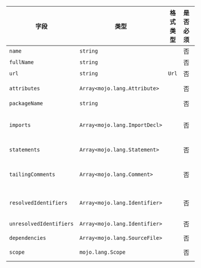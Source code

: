 | 字段 | 类型 | 格式类型 | 是否必须 | 默认值 | 说明 |
|---|---|---|---|---|---|
| `name` | `string` |  | 否 |  |
| `fullName` | `string` |  | 否 |  |
| `url` | `string` | `Url` | 否 |  |
| `attributes` | `Array<mojo.lang.Attribute>` |  | 否 |  | 循环依赖文件名称 'circle_dependency' |
| `packageName` | `string` |  | 否 |  |
| `imports` | `Array<mojo.lang.ImportDecl>` |  | 否 |  | imports decl index for this file, will still exist in the statements |
| `statements` | `Array<mojo.lang.Statement>` |  | 否 |  | statements in this file |
| `tailingComments` | `Array<mojo.lang.Comment>` |  | 否 |  | comments after all statements but before the end of the source file |
| `resolvedIdentifiers` | `Array<mojo.lang.Identifier>` |  | 否 |  | resolved identifiers not in this source file |
| `unresolvedIdentifiers` | `Array<mojo.lang.Identifier>` |  | 否 |  | unresolved identifiers in this file |
| `dependencies` | `Array<mojo.lang.SourceFile>` |  | 否 |  |  |
| `scope` | `mojo.lang.Scope` |  | 否 |  | package scope (this file only) |
